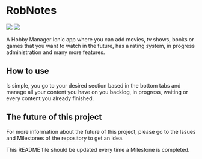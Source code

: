 # RobNotes
![](https://img.shields.io/badge/PRs-welcome-brightgreen.svg?style=flat)
![](https://img.shields.io/badge/release-0.0.0-red.svg?style=flat)

A Hobby Manager Ionic app where you can add movies, tv shows, books or games that you want to watch in the future, has a rating system, in progress administration and many more features.

## How to use
Is simple, you go to your desired section based in the bottom tabs and manage all your content you have on you backlog, in progress, waiting or every content you already finished.

## The future of this project
For more information about the future of this project, please go to the Issues and Milestones of the repository to get an idea.

This README file should be updated every time a Milestone is completed.

